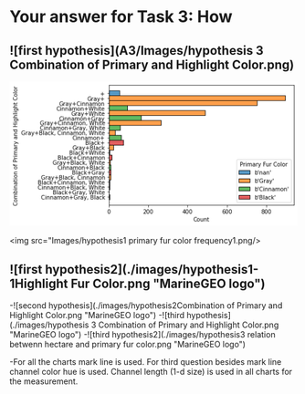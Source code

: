 # Your answer for Task 3: How
## ![first hypothesis](A3/Images/hypothesis 3 Combination of Primary and Highlight Color.png)
![](https://github.com/chiranjeevi4new/Visualization/blob/4cd400cb35e8635ea0b3ab1b9fbafd5b439e33c7/A3/Images/hypothesis%203%20Combination%20of%20Primary%20and%20Highlight%20Color.png)

<img src="Images/hypothesis1 primary fur color frequency1.png/>
         
## ![first hypothesis2](./images/hypothesis1-1Highlight Fur Color.png "MarineGEO logo")
-![second hypothesis](./images/hypothesis2Combination of Primary and Highlight Color.png "MarineGEO logo")
-![third hypothesis](./images/hypothesis 3 Combination of Primary and Highlight Color.png "MarineGEO logo")
-![third hypothesis2](./images/hypothesis3 relation betwenn hectare and primary fur color.png "MarineGEO logo")



-For all the charts mark line is used. For third question besides mark line channel color hue is used. Channel length (1-d size) is used in all charts
for the measurement.
